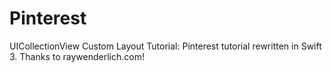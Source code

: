 # Pinterest
UICollectionView Custom Layout Tutorial: Pinterest tutorial rewritten in Swift 3. Thanks to raywenderlich.com!
